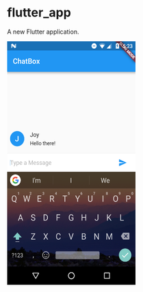 # flutter_app

A new Flutter application.

<img src="app.png" alt="App View" width="300" height="567">
